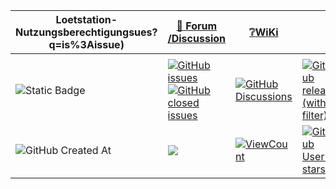 Loetstation-Nutzungsberechtigungsues?q=is%3Aissue)|[:speech_balloon: Forum /Discussion](https://github.com/frankyhub/Lasercutter-Nutzungsberechtigung/discussions)|[:grey_question:WiKi](https://github.com/frankyhub/Lasercutter-Nutzungsberechtigung/wiki)||
|--|--|--|--|
| | | | |
|![Static Badge](https://img.shields.io/badge/RepoNr.:-%2004-blue)|<a href="https://github.com/frankyhub/Lasercutter-Nutzungsberechtigung/issues">![GitHub issues](https://img.shields.io/github/issues/frankyhub/Lasercutter-Nutzungsberechtigung)![GitHub closed issues](https://img.shields.io/github/issues-closed/frankyhub/Lasercutter-Nutzungsberechtigung)|<a href="https://github.com/frankyhub/Lasercutter-Nutzungsberechtigung/discussions">![GitHub Discussions](https://img.shields.io/github/discussions/frankyhub/Lasercutter-Nutzungsberechtigung)|<a href="https://github.com/frankyhub/Lasercutter-Nutzungsberechtigung/releases">![GitHub release (with filter)](https://img.shields.io/github/v/release/frankyhub/Lasercutter-Nutzungsberechtigung)|
|![GitHub Created At](https://img.shields.io/github/created-at/frankyhub/Lasercutter-Nutzungsberechtigung)| <a href="https://github.com/frankyhub/Lasercutter-Nutzungsberechtigung/pulse" alt="Activity"><img src="https://img.shields.io/github/commit-activity/m/badges/shields" />| <a href="https://github.com/frankyhub/Lasercutter-Nutzungsberechtigung/graphs/traffic"><img alt="ViewCount" src="https://views.whatilearened.today/views/github/frankyhub/github-clone-count-badge.svg">  |<a href="https://github.com/frankyhub?tab=stars"> ![GitHub User's stars](https://img.shields.io/github/stars/frankyhub)|
</div>



